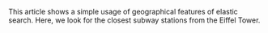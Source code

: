 This article shows a simple usage of geographical features of elastic search.
Here, we look for the closest subway stations from the Eiffel Tower.
